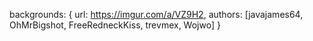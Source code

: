backgrounds: {
    url: https://imgur.com/a/VZ9H2,
    authors: [javajames64, OhMrBigshot, FreeRedneckKiss, trevmex, Wojwo]
}

